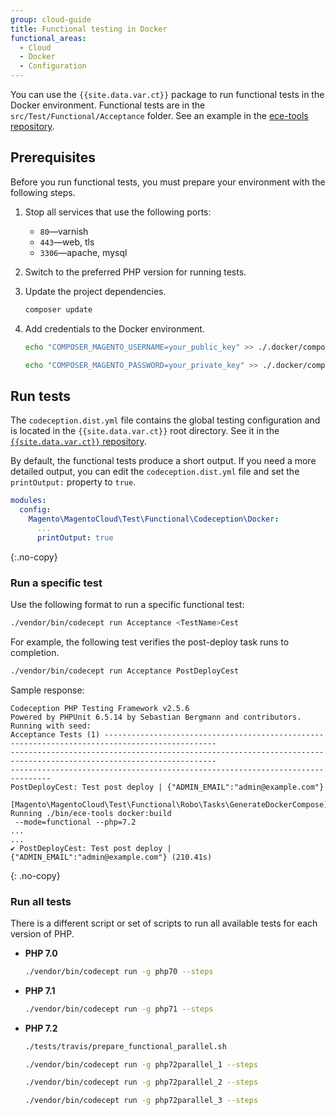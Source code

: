 ```yaml
---
group: cloud-guide
title: Functional testing in Docker
functional_areas:
  - Cloud
  - Docker
  - Configuration
---
```


You can use the `{{site.data.var.ct}}` package to run functional tests in the Docker environment. Functional tests are in the `src/Test/Functional/Acceptance` folder. See an example in the [ece-tools repository](https://github.com/magento/ece-tools/tree/develop/src/Test/Functional/Acceptance).

## Prerequisites

Before you run functional tests, you must prepare your environment with the following steps.

1.  Stop all services that use the following ports:

    -  `80`—varnish
    -  `443`—web, tls
    -  `3306`—apache, mysql

1.  Switch to the preferred PHP version for running tests.

1.  Update the project dependencies.

    ```bash
    composer update
    ```

1.  Add credentials to the Docker environment.

    ```bash
    echo "COMPOSER_MAGENTO_USERNAME=your_public_key" >> ./.docker/composer.env
    ```

    ```bash
    echo "COMPOSER_MAGENTO_PASSWORD=your_private_key" >> ./.docker/composer.env
    ```

## Run tests

The `codeception.dist.yml` file contains the global testing configuration and is located in the `{{site.data.var.ct}}` root directory. See it in the [`{{site.data.var.ct}}` repository](https://github.com/magento/ece-tools/blob/develop/codeception.dist.yml).

By default, the functional tests produce a short output. If you need a more detailed output, you can edit the `codeception.dist.yml` file and set the `printOutput:` property to `true`. 

```yaml
modules:
  config:
    Magento\MagentoCloud\Test\Functional\Codeception\Docker:
      ...
      printOutput: true
```
{:.no-copy}

### Run a specific test

Use the following format to run a specific functional test:

```bash
./vendor/bin/codecept run Acceptance <TestName>Cest
```

For example, the following test verifies the post-deploy task runs to completion.

```bash
./vendor/bin/codecept run Acceptance PostDeployCest
```

Sample response:

```terminal
Codeception PHP Testing Framework v2.5.6
Powered by PHPUnit 6.5.14 by Sebastian Bergmann and contributors.
Running with seed:
Acceptance Tests (1) -----------------------------------------------------------------------------------------------
--------------------------------------------------------------------------------------------------------------------
-------------------------------------------------------------------------------
PostDeployCest: Test post deploy | {"ADMIN_EMAIL":"admin@example.com"}
 [Magento\MagentoCloud\Test\Functional\Robo\Tasks\GenerateDockerCompose] Running ./bin/ece-tools docker:build 
 --mode=functional --php=7.2
...
...
✔ PostDeployCest: Test post deploy | {"ADMIN_EMAIL":"admin@example.com"} (210.41s)
```
{: .no-copy}

### Run all tests

There is a different script or set of scripts to run all available tests for each version of PHP.

-  **PHP 7.0**

    ```bash
    ./vendor/bin/codecept run -g php70 --steps
    ```

-  **PHP 7.1**

    ```bash
    ./vendor/bin/codecept run -g php71 --steps
    ```

-  **PHP 7.2**

    ```bash
    ./tests/travis/prepare_functional_parallel.sh
    ```

    ```bash
    ./vendor/bin/codecept run -g php72parallel_1 --steps
    ```

    ```bash
    ./vendor/bin/codecept run -g php72parallel_2 --steps
    ```

    ```bash
    ./vendor/bin/codecept run -g php72parallel_3 --steps
    ```
